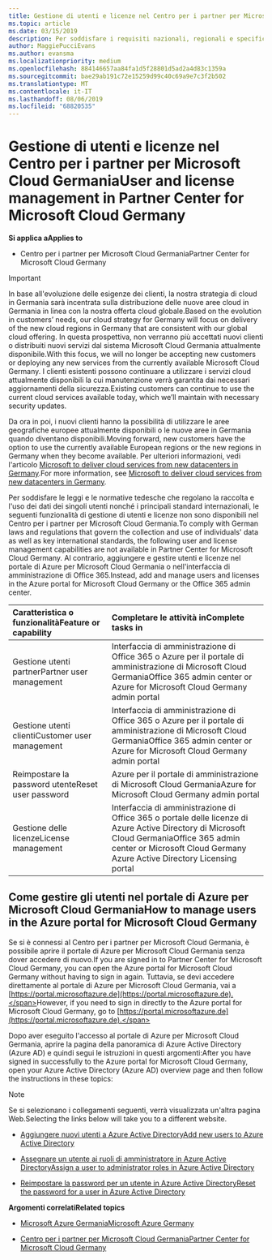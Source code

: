 ```yaml
---
title: Gestione di utenti e licenze nel Centro per i partner per Microsoft Cloud Germania | Centro per i partner per Microsoft Cloud Germania
ms.topic: article
ms.date: 03/15/2019
description: Per soddisfare i requisiti nazionali, regionali e specifici del settore che regolano la raccolta e l'utilizzo dei dati dei singoli utenti, le funzionalità di gestione degli utenti non sono disponibili nel Centro per i partner per Microsoft Cloud Germania. Al contrario, aggiungere e gestire gli utenti nel portale di Azure per Microsoft Cloud Germania.
author: MaggiePucciEvans
ms.author: evansma
ms.localizationpriority: medium
ms.openlocfilehash: 884146657aa84fa1d5f28801d5ad2a4d83c1359a
ms.sourcegitcommit: bae29ab191c72e15259d99c40c69a9e7c3f2b502
ms.translationtype: MT
ms.contentlocale: it-IT
ms.lasthandoff: 08/06/2019
ms.locfileid: "68820535"
---
```

# <a name="user-and-license-management-in-partner-center-for-microsoft-cloud-germany"></a><span data-ttu-id="39f87-104">Gestione di utenti e licenze nel Centro per i partner per Microsoft Cloud Germania</span><span class="sxs-lookup"><span data-stu-id="39f87-104">User and license management in Partner Center for Microsoft Cloud Germany</span></span>

<span data-ttu-id="39f87-105">**Si applica a**</span><span class="sxs-lookup"><span data-stu-id="39f87-105">**Applies to**</span></span>

-  <span data-ttu-id="39f87-106">Centro per i partner per Microsoft Cloud Germania</span><span class="sxs-lookup"><span data-stu-id="39f87-106">Partner Center for Microsoft Cloud Germany</span></span>

> [!IMPORTANT]
> <span data-ttu-id="39f87-107">In base all'evoluzione delle esigenze dei clienti, la nostra strategia di cloud in Germania sarà incentrata sulla distribuzione delle nuove aree cloud in Germania in linea con la nostra offerta cloud globale.</span><span class="sxs-lookup"><span data-stu-id="39f87-107">Based on the evolution in customers’ needs, our cloud strategy for Germany will focus on delivery of the new cloud regions in Germany that are consistent with our global cloud offering.</span></span> <span data-ttu-id="39f87-108">In questa prospettiva, non verranno più accettati nuovi clienti o distribuiti nuovi servizi dal sistema Microsoft Cloud Germania attualmente disponibile.</span><span class="sxs-lookup"><span data-stu-id="39f87-108">With this focus, we will no longer be accepting new customers or deploying any new services from the currently available Microsoft Cloud Germany.</span></span> <span data-ttu-id="39f87-109">I clienti esistenti possono continuare a utilizzare i servizi cloud attualmente disponibili la cui manutenzione verrà garantita dai necessari aggiornamenti della sicurezza.</span><span class="sxs-lookup"><span data-stu-id="39f87-109">Existing customers can continue to use the current cloud services available today, which we’ll maintain with necessary security updates.</span></span>
>  
> <span data-ttu-id="39f87-110">Da ora in poi, i nuovi clienti hanno la possibilità di utilizzare le aree geografiche europee attualmente disponibili o le nuove aree in Germania quando diventano disponibili.</span><span class="sxs-lookup"><span data-stu-id="39f87-110">Moving forward, new customers have the option to use the currently available European regions or the new regions in Germany when they become available.</span></span> <span data-ttu-id="39f87-111">Per ulteriori informazioni, vedi l'articolo [Microsoft to deliver cloud services from new datacenters in Germany](https://news.microsoft.com/europe/2018/08/31/microsoft-to-deliver-cloud-services-from-new-datacentres-in-germany-in-2019-to-meet-evolving-customer-needs/).</span><span class="sxs-lookup"><span data-stu-id="39f87-111">For more information, see [Microsoft to deliver cloud services from new datacenters in Germany](https://news.microsoft.com/europe/2018/08/31/microsoft-to-deliver-cloud-services-from-new-datacentres-in-germany-in-2019-to-meet-evolving-customer-needs/).</span></span>

<span data-ttu-id="39f87-112">Per soddisfare le leggi e le normative tedesche che regolano la raccolta e l'uso dei dati dei singoli utenti nonché i principali standard internazionali, le seguenti funzionalità di gestione di utenti e licenze non sono disponibili nel Centro per i partner per Microsoft Cloud Germania.</span><span class="sxs-lookup"><span data-stu-id="39f87-112">To comply with German laws and regulations that govern the collection and use of individuals' data as well as key international standards, the following user and license management capabilities are not available in Partner Center for Microsoft Cloud Germany.</span></span> <span data-ttu-id="39f87-113">Al contrario, aggiungere e gestire utenti e licenze nel portale di Azure per Microsoft Cloud Germania o nell'interfaccia di amministrazione di Office 365.</span><span class="sxs-lookup"><span data-stu-id="39f87-113">Instead, add and manage users and licenses in the Azure portal for Microsoft Cloud Germany or the Office 365 admin center.</span></span>

<span data-ttu-id="39f87-114">Caratteristica o funzionalità</span><span class="sxs-lookup"><span data-stu-id="39f87-114">Feature or capability</span></span> | <span data-ttu-id="39f87-115">Completare le attività in</span><span class="sxs-lookup"><span data-stu-id="39f87-115">Complete tasks in</span></span>
:--- | :---
<span data-ttu-id="39f87-116">Gestione utenti partner</span><span class="sxs-lookup"><span data-stu-id="39f87-116">Partner user management</span></span> | <span data-ttu-id="39f87-117">Interfaccia di amministrazione di Office 365 o Azure per il portale di amministrazione di Microsoft Cloud Germania</span><span class="sxs-lookup"><span data-stu-id="39f87-117">Office 365 admin center or Azure for Microsoft Cloud Germany admin portal</span></span>
<span data-ttu-id="39f87-118">Gestione utenti clienti</span><span class="sxs-lookup"><span data-stu-id="39f87-118">Customer user management</span></span> | <span data-ttu-id="39f87-119">Interfaccia di amministrazione di Office 365 o Azure per il portale di amministrazione di Microsoft Cloud Germania</span><span class="sxs-lookup"><span data-stu-id="39f87-119">Office 365 admin center or Azure for Microsoft Cloud Germany admin portal</span></span>
<span data-ttu-id="39f87-120">Reimpostare la password utente</span><span class="sxs-lookup"><span data-stu-id="39f87-120">Reset user password</span></span> | <span data-ttu-id="39f87-121">Azure per il portale di amministrazione di Microsoft Cloud Germania</span><span class="sxs-lookup"><span data-stu-id="39f87-121">Azure for Microsoft Cloud Germany admin portal</span></span>
<span data-ttu-id="39f87-122">Gestione delle licenze</span><span class="sxs-lookup"><span data-stu-id="39f87-122">License management</span></span> | <span data-ttu-id="39f87-123">Interfaccia di amministrazione di Office 365 o portale delle licenze di Azure Active Directory di Microsoft Cloud Germania</span><span class="sxs-lookup"><span data-stu-id="39f87-123">Office 365 admin center or Microsoft Cloud Germany Azure Active Directory Licensing portal</span></span>

## <a name="how-to-manage-users-in-the-azure-portal-for-microsoft-cloud-germany"></a><span data-ttu-id="39f87-124">Come gestire gli utenti nel portale di Azure per Microsoft Cloud Germania</span><span class="sxs-lookup"><span data-stu-id="39f87-124">How to manage users in the Azure portal for Microsoft Cloud Germany</span></span> 

<span data-ttu-id="39f87-125">Se si è connessi al Centro per i partner per Microsoft Cloud Germania, è possibile aprire il portale di Azure per Microsoft Cloud Germania senza dover accedere di nuovo.</span><span class="sxs-lookup"><span data-stu-id="39f87-125">If you are signed in to Partner Center for Microsoft Cloud Germany, you can open the Azure portal for Microsoft Cloud Germany without having to sign in again.</span></span> <span data-ttu-id="39f87-126">Tuttavia, se devi accedere direttamente al portale di Azure per Microsoft Cloud Germania, vai a [https://portal.microsoftazure.de](https://portal.microsoftazure.de).</span><span class="sxs-lookup"><span data-stu-id="39f87-126">However, if you need to sign in directly to the Azure portal for Microsoft Cloud Germany, go to [https://portal.microsoftazure.de](https://portal.microsoftazure.de).</span></span> 

<span data-ttu-id="39f87-127">Dopo aver eseguito l'accesso al portale di Azure per Microsoft Cloud Germania, aprire la pagina della panoramica di Azure Active Directory (Azure AD) e quindi segui le istruzioni in questi argomenti:</span><span class="sxs-lookup"><span data-stu-id="39f87-127">After you have signed in successfully to the Azure portal for Microsoft Cloud Germany, open your Azure Active Directory (Azure AD) overview page and then follow the instructions in these topics:</span></span>

> [!NOTE]  
> <span data-ttu-id="39f87-128">Se si selezionano i collegamenti seguenti, verrà visualizzata un'altra pagina Web.</span><span class="sxs-lookup"><span data-stu-id="39f87-128">Selecting the links below will take you to a different website.</span></span> 

-  [<span data-ttu-id="39f87-129">Aggiungere nuovi utenti a Azure Active Directory</span><span class="sxs-lookup"><span data-stu-id="39f87-129">Add new users to Azure Active Directory</span></span>](https://docs.microsoft.com/azure/active-directory/active-directory-users-create-azure-portal)

-  [<span data-ttu-id="39f87-130">Assegnare un utente ai ruoli di amministratore in Azure Active Directory</span><span class="sxs-lookup"><span data-stu-id="39f87-130">Assign a user to administrator roles in Azure Active Directory</span></span>](https://docs.microsoft.com/azure/active-directory/active-directory-users-assign-role-azure-portal)

-  [<span data-ttu-id="39f87-131">Reimpostare la password per un utente in Azure Active Directory</span><span class="sxs-lookup"><span data-stu-id="39f87-131">Reset the password for a user in Azure Active Directory</span></span>](https://docs.microsoft.com/azure/active-directory/active-directory-users-reset-password-azure-portal)

<span data-ttu-id="39f87-132">**Argomenti correlati**</span><span class="sxs-lookup"><span data-stu-id="39f87-132">**Related topics**</span></span>

-  [<span data-ttu-id="39f87-133">Microsoft Azure Germania</span><span class="sxs-lookup"><span data-stu-id="39f87-133">Microsoft Azure Germany</span></span>](https://azure.microsoft.com/global-infrastructure/germany/)

-  [<span data-ttu-id="39f87-134">Centro per i partner per Microsoft Cloud Germania</span><span class="sxs-lookup"><span data-stu-id="39f87-134">Partner Center for Microsoft Cloud Germany</span></span>](partner-center-for-microsoft-cloud-germany.md)


